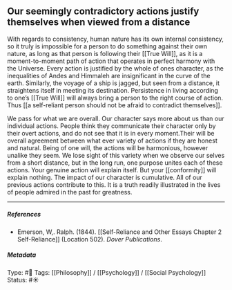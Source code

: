 ## Our seemingly contradictory actions justify themselves when viewed from a distance  # 

With regards to consistency, human nature has its own internal consistency, so it truly is impossible for a person to do something against their own nature, as long as that person is following their [[True Will]], as it is a moment-to-moment path of action that operates in perfect harmony with the Universe. Every action is justified by the whole of ones character, as the inequalities of Andes and Himmaleh are insignificant in the curve of the earth. Similarly, the voyage of a ship is jagged, but seen from a distance, it straightens itself in meeting its destination. Persistence in living according to one’s [[True Will]] will always bring a person to the right course of action. Thus [[a self-reliant person should not be afraid to contradict themselves]].

We pass for what we are overall. Our character says more about us than our individual actions. People think they communicate their character only by their overt actions, and do not see that it is in every moment.Their will be overall agreement between what ever variety of actions if they are honest and natural. Being of one will, the actions will be harmonious, however unalike they seem. We lose sight of this variety when we observe our selves from a short distance, but in the long run, one purpose unites each of these actions. Your genuine action will explain itself. But your [[conformity]] will explain nothing. The impact of our character is cumulative. All of our previous actions contribute to this. It is a truth readily illustrated in the lives of people admired in the past for greatness.

___

##### References

- Emerson, W,. Ralph. (1844). [[Self-Reliance and Other Essays Chapter 2 Self-Reliance]] (Location 502). _Dover Publications_.

##### Metadata

Type: #🔴 
Tags: [[Philosophy]] / [[Psychology]] / [[Social Psychology]] 
Status: #☀️ 